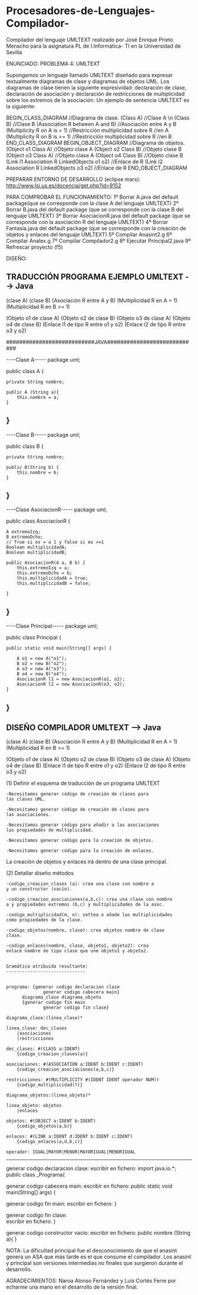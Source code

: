 # Procesadores-de-Lenguajes-Compilador-
Compilador del lenguaje UMLTEXT realizado por José Enrique Prieto Menacho para la asignatura PL de I.Informática- TI en la Universidad de Sevilla

ENUNCIADO:
PROBLEMA 4: UMLTEXT

Supongamos un lenguaje llamado UMLTEXT diseñado para expresar textualmente diagramas de
clase y diagramas de objetos UML. Los diagramas de clase tienen la siguiente expresividad:
declaración de clase, declaración de asociación y declaración de restricciones de multiplicidad
sobre los extremos de la asociación. Un ejemplo de sentencia UMLTEXT es la siguiente:

BEGIN_CLASS_DIAGRAM //Diagrama de clase.
(Class A) //Clase A \n
(Class B) //Clase B
(Association R between A and B) //Asociación entre A y B
(Multiplicity R on A is = 1) //Restricción multiplicidad sobre R
 //en A
(Multiplicity R on B is >= 1) //Restricción multiplicidad sobre R
 //en B
END_CLASS_DIAGRAM
BEGIN_OBJECT_DIAGRAM //Diagrama de objetos.
(Object o1 Class A) //Objeto clase A
(Object o2 Class B) //Objeto clase B
(Object o3 Class A) //Objeto clase A
(Object o4 Class B) //Objeto clase B
(Link l1 Association R LinkedObjects o1 o2) //Enlace de R
(Link l2 Association R LinkedObjects o3 o2) //Enlace de R
END_OBJECT_DIAGRAM

PREPARAR ENTORNO DE DESARROLLO (eclipse mars): http://www.lsi.us.es/docencia/get.php?id=9152

PARA COMPROBAR EL FUNCIONAMIENTO:
1º Borrar A.java del default package(que se corresponde con la clase A del lenguaje UMLTEXT)
2º Borrar B.java del default package (que se corresponde con la clase B del lenguaje UMLTEXT)
3º Borrar AsociacionR.java del default package (que se corresponde con la asociación R del lenguaje UMLTEXT)
4º Borrar Fantasia.java del default package (que se corresponde con la creación de objetos y enlaces del lenguaje UMLTEXT)
5º Compilar Anasint2.g
6º Compilar Analex.g
7º Compilar Compilador2.g
8º Ejecutar Principal2.java
9º Refrescar proyecto (f5)


DISEÑO:

TRADUCCIÓN PROGRAMA EJEMPLO UMLTEXT --> Java
-----------------------------

(clase A)
(clase B)
(Asociación R entre A y B)
(Multiplicidad R en A = 1)
(Multiplicidad R en B >= 1)

(Objeto o1 de clase A)
(Objeto o2 de clase B)
(Objeto o3 de clase A)
(Objeto o4 de clase B)
(Enlace l1 de tipo R entre o1 y o2)
(Enlace l2 de tipo R entre o3 y o2)


###########################JAVA############################

----Clase A-----
package uml;

public class A {

	private String nombre;
	
	public A (String a){
		this.nombre = a;
	}
	
}
---------------

----Clase B-----
package uml;

public class B {

	private String nombre;

	public B(String b) {
		this.nombre = b;
	}

}
---------------

----Clase AsociacionR-----
package uml;

public class AsociacionR {

	A extremoIzq;
	B extremoDcho;
	// True si es = a 1 y false si es >=1
	Boolean multiplicidadA;
	Boolean multiplicidadB;

	public AsociacionR(A a, B b) {
		this.extremoIzq = a;
		this.extremoDcho = b;
		this.multiplicidadA = true;
		this.multiplicidadB = false;

	}

}
---------------

----Clase Principal-----
package uml;

public class Principal {

	public static void main(String[] args) {

		A o1 = new A("o1");
		B o2 = new B("o2");
		A o3 = new A("o3");
		B o4 = new B("o4");
		AsociacionR l1 = new AsociacionR(o1, o2);
		AsociacionR l2 = new AsociacionR(o3, o2);
	}

}
---------------







DISEÑO COMPILADOR UMLTEXT --> Java
-----------------------------

(clase A)
(clase B)
(Asociación R entre A y B)
(Multiplicidad R en A = 1)
(Multiplicidad R en B >= 1)

(Objeto o1 de clase A)
(Objeto o2 de clase B)
(Objeto o3 de clase A)
(Objeto o4 de clase B)
(Enlace l1 de tipo R entre o1 y o2)
(Enlace l2 de tipo R entre o3 y o2)

(1) Definir el esquema de traducción de un programa UMLTEXT

	-Necesitamos generar código de creación de clases para
	las clases UML.

	-Necesitamos generar código de creación de clases para
	las asociaciones.

	-Necesitamos generar código para añadir a las asociaciones
	las propiedades de multiplicidad.

	-Necesitamos generar código para la creación de objetos.

	-Necesitamos generar código para la creación de enlaces.

La creación de objetos y enlaces irá dentro de una clase principal.
	

(2) Detallar diseño métodos

	-codigo_creacion_clases (a): crea una clase con nombre a
	y un constructor (vacío).

	-codigo_creacion_asociaciones(a,b,c): crea una clase con nombre
	a y propiedades extremos (b,c) y multiplicidades de la asoc.

	-codigo_multiplicidad(m, n): settea o añade las multiplicidades
	como propiedades de la clase.

	-codigo_objetos(nombre, clase): crea objetos nombre de clase
	clase.
 
	-codigo_enlaces(nombre, clase, objeto1, objeto2): crea
	enlace nombre de tipo clase que une objeto1 y objeto2.


	Gramática atribuida resultante:
   	------------------------------


	programa: {generar codigo declaracion clase
                  generar codigo cabecera main}
		  diagrama_clase diagrama_objeto
		  {generar codigo fin main
                  generar codigo fin clase}

	diagrama_clase:(linea_clase)*

	linea_clase: dec_clases
		|asociaciones
		|restricciones

	dec_clases: #(CLASS a:IDENT)
		{codigo_creacion_clases(a)}

	asociaciones: #(ASSOCIATION a:IDENT b:IDENT c:IDENT)
		{codigo_creacion_asociaciones(a,b,c)}

	restricciones: #(MULTIPLICITY #(IDENT IDENT operador NUM))
		{codigo_multiplicidad(?)}

	diagrama_objetos:(linea_objeto)*

	linea_objeto: objetos
		|enlaces

	objetos: #(OBJECT a:IDENT b:IDENT)
		{codigo_objetos(a,b)}

	enlaces: #(LINK a:IDENT d:IDENT b:IDENT c:IDENT)
		{codigo_enlaces(a,d,b,c)}

	operador: IGUAL|MAYOR|MENOR|MAYORIGUAL|MENORIGUAL


----------------------------------------------------

generar codigo declaracion clase:
   escribir en fichero: 
         import java.io.*;
         public class _Programa{
   
generar codigo cabecera main:
   escribir en fichero:   public static void main(String[] args) {
      
generar codigo fin main:
   escribir en fichero:   } 
  
generar codigo fin clase:  
   escribir en fichero: } 

generar codigo constructor vacio:
   escribir en fichero:
	public nombre (String a){
	}
  
  
  
  
  
  
  NOTA:
  La dificultad principal fue el desconocimiento de que el anasint genera un ASA que más tarde es el que consume el compilador.
  Los anasint y principal son versiones intermedias no finales que surgieron durante el desarrollo.
  
  
  AGRADECIMIENTOS:
  Naroa Alonso Fernández y Luís Cortés Ferre por echarme una mano en el desarrollo de la versión final.
